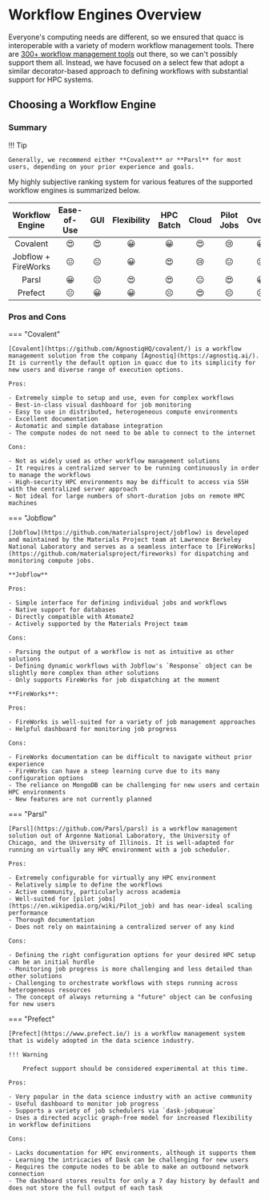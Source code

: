 # Workflow Engines Overview

Everyone's computing needs are different, so we ensured that quacc is interoperable with a variety of modern workflow management tools. There are [300+ workflow management tools](https://workflows.community/systems) out there, so we can't possibly support them all. Instead, we have focused on a select few that adopt a similar decorator-based approach to defining workflows with substantial support for HPC systems.

## Choosing a Workflow Engine

### Summary

!!! Tip

    Generally, we recommend either **Covalent** or **Parsl** for most users, depending on your prior experience and goals.

My highly subjective ranking system for various features of the supported workflow engines is summarized below.

|   Workflow Engine   | Ease-of-Use | GUI | Flexibility | HPC Batch | Cloud | Pilot Jobs | Overall |
| :-----------------: | :---------: | :-: | :---------: | :-------: | :---: | :--------: | :---: |
|      Covalent       |     😍      | 😍  |     😀      |    😀     |  😍   |     😢     | 😀  |
| Jobflow + FireWorks |     😐      | 😐  |     😀      |    😍     |  😢   |     😐     | 😐  |
|        Parsl        |     😀      | ☹️  |     😍      |    😍     |  😐   |     😍     | 😀  |
|       Prefect       |     😐      | 😀  |     😀      |    ☹️     |  😍   |     ☹️     | ☹️  |

### Pros and Cons

=== "Covalent"

    [Covalent](https://github.com/AgnostiqHQ/covalent/) is a workflow management solution from the company [Agnostiq](https://agnostiq.ai/). It is currently the default option in quacc due to its simplicity for new users and diverse range of execution options.

    Pros:

    - Extremely simple to setup and use, even for complex workflows
    - Best-in-class visual dashboard for job monitoring
    - Easy to use in distributed, heterogeneous compute environments
    - Excellent documentation
    - Automatic and simple database integration
    - The compute nodes do not need to be able to connect to the internet

    Cons:

    - Not as widely used as other workflow management solutions
    - It requires a centralized server to be running continuously in order to manage the workflows
    - High-security HPC environments may be difficult to access via SSH with the centralized server approach
    - Not ideal for large numbers of short-duration jobs on remote HPC machines

=== "Jobflow"

    [Jobflow](https://github.com/materialsproject/jobflow) is developed and maintained by the Materials Project team at Lawrence Berkeley National Laboratory and serves as a seamless interface to [FireWorks](https://github.com/materialsproject/fireworks) for dispatching and monitoring compute jobs.

    **Jobflow**

    Pros:

    - Simple interface for defining individual jobs and workflows
    - Native support for databases
    - Directly compatible with Atomate2
    - Actively supported by the Materials Project team

    Cons:

    - Parsing the output of a workflow is not as intuitive as other solutions
    - Defining dynamic workflows with Jobflow's `Response` object can be slightly more complex than other solutions
    - Only supports FireWorks for job dispatching at the moment

    **FireWorks**:

    Pros:

    - FireWorks is well-suited for a variety of job management approaches
    - Helpful dashboard for monitoring job progress

    Cons:

    - FireWorks documentation can be difficult to navigate without prior experience
    - FireWorks can have a steep learning curve due to its many configuration options
    - The reliance on MongoDB can be challenging for new users and certain HPC environments
    - New features are not currently planned

=== "Parsl"

    [Parsl](https://github.com/Parsl/parsl) is a workflow management solution out of Argonne National Laboratory, the University of Chicago, and the University of Illinois. It is well-adapted for running on virtually any HPC environment with a job scheduler.

    Pros:

    - Extremely configurable for virtually any HPC environment
    - Relatively simple to define the workflows
    - Active community, particularly across academia
    - Well-suited for [pilot jobs](https://en.wikipedia.org/wiki/Pilot_job) and has near-ideal scaling performance
    - Thorough documentation
    - Does not rely on maintaining a centralized server of any kind

    Cons:

    - Defining the right configuration options for your desired HPC setup can be an initial hurdle
    - Monitoring job progress is more challenging and less detailed than other solutions
    - Challenging to orchestrate workflows with steps running across heterogeneous resources
    - The concept of always returning a "future" object can be confusing for new users

=== "Prefect"

    [Prefect](https://www.prefect.io/) is a workflow management system that is widely adopted in the data science industry.

    !!! Warning

        Prefect support should be considered experimental at this time.

    Pros:

    - Very popular in the data science industry with an active community
    - Useful dashboard to monitor job progress
    - Supports a variety of job schedulers via `dask-jobqueue`
    - Uses a directed acyclic graph-free model for increased flexibility in workflow definitions

    Cons:

    - Lacks documentation for HPC environments, although it supports them
    - Learning the intricacies of Dask can be challenging for new users
    - Requires the compute nodes to be able to make an outbound network connection
    - The dashboard stores results for only a 7 day history by default and does not store the full output of each task
